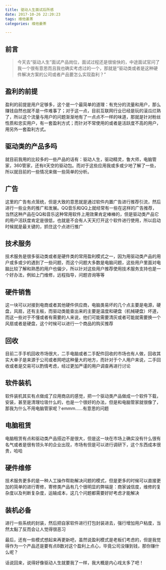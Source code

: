 ```yaml
---
title: 驱动人生面试后所感
date: 2017-10-26 22:20:23
tags: 维他姜茶
categories: 维他姜茶

---
```



## 前言

> 今天去“驱动人生”面试产品岗位，面试过程还是很愉快的，中途面试官问了我一个很有意思而且我也确实考虑过的一个，那就是“驱动类或者是这种硬件解决方案的公司或者产品要怎么实现盈利？”

<!--more-->


## 盈利的前提

盈利的前提是用户足够多，这个是一个最简单的道理：有充分的流量和用户，那么赚钱自然也就不是一件难事了；对于这一点，目前互联网行业已经是玩的滚瓜烂熟了，所以这个流量与用户的问题渐渐地有了一点点不一样的味道，那就是针对粉丝性质和忠实用户，有一套盈利方式；而针对不常使用的或者是活跃度不高的用户，用另外一套盈利方式。

## 驱动类的产品多吗

就目前我用的比较多的一些产品的话有：驱动人生，驱动精灵，鲁大师，电脑管家，360管家，还有it天空的驱动包。而对于这些应用我或多或少地了解了一些，所以就目前的一些情况来做一些简单的分析。

## 广告

这里的广告有点笼统，但是大致的意思就是通过软件内置广告进行推荐引流，然后进行一些业务的推广和发展。QQ音乐和QQ上就经常有一些在这样的广告推荐，当然这种产品在QQ和音乐这种常用软件上用效果肯定棒棒的，但是驱动类产品它的用户活跃度肯定是很低，也就是不会有人天天打开这个软件进行使用，所以启动时候就是最关键的，抓住这个点进行推广

## 技术服务

技术服务是很多驱动类或者是硬件类的常用盈利模式之一，因为用驱动类产品的用户或多或少的遇到了一些问题，而这个问题大多数是电脑问题，这些用户里面对电脑比较了解和熟悉的用户也偏少，所以针对这些用户推荐使用技术服务支持也是一个好办法，例如上门维修，远程指导，问题咨询等等

## 硬件销售

这一块可以对接到电商或者其他硬件供应商，电脑类易坏的几个点主要是电源，硬盘，风扇，还有主板，而驱动类能查出来的主要是温度和硬盘（机械硬盘）坏道，而这一些对于不懂或者有需要的人来说，他们可能需要清灰或者可能就需要换一个风扇或者是硬盘，这个时候可以进行一个商品的购买推荐

## 回收

目前二手手机回收市场很大，二手电脑或者二手配件回收的市场也有人做，回收其实大单子是来源于公司或者网吧这种量大的地方，而针对于个人用户来说，二手回收或者是交易可以酌情考虑，经过更加严谨的用户调查再进行讨论

## 软件装机

软件装机其实有点做成了应用商店的感觉，把一个驱动类产品做成一个软件下载，安装，甚至是清理垃圾什么的，也是一个很好的办法，但是和电脑管家就很像了，那我为什么不用电脑管家呢？emmm……有意思的问题

## 电脑租赁

电脑租赁有点和驱动类产品搭边不是很大，但是这一块在市场上确实没有什么很有名气或者是很有领头羊的企业出现，市场有但是可以进行调研下，这个东西成本很贵，哈哈

## 硬件维修

技术服务更多的是一种人工操作帮助解决问题的模式，但是更多的时候可以直接更加的简单的进行寄修，寄修类产品有几个很明显的弊端是：商家诚信度，维修的复杂度以及判断复杂度，运输成本，这几个问题都需要好好考虑才能解决

## 装机必备

进行一些系统的封装，然后把自家软件进行打包封装进去，强行增加用户粘度，当然太黏了反而会让人觉得很恶习

最后，还有一些模式想起来再更新吧，虽然说盈利模式是老板们考虑的，但是我觉得作为一个产品还是要有点B数对这个盈利上点心，毕竟公司没赚到钱，那你赚什么呢？

话说回来，说得好像驱动人生就要我了一样，我大概是内心戏太多了吧！
















